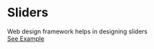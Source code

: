 # Sliders
Web design framework helps in designing sliders  
[See Example](https://mohammedadel224.github.io/Sliders/)